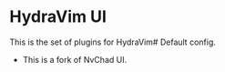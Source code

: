 # HydraVim UI
This is the set of plugins for HydraVim# Default config.

- This is a fork of NvChad UI.
